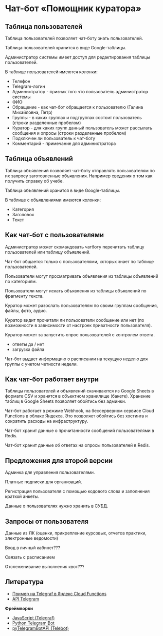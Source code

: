 # Чат-бот «Помощник куратора»

## Таблица пользователей

Таблица пользователей позволяет чат-боту знать пользователей.

Таблица пользователей хранится в виде Google-таблицы.

Администратор системы имеет доступ для редактирования таблицы пользователей.

В таблице пользователей имеются колонки:

* Телефон
* Telegram-логин
* Администратор - признак того что пользователь администратор системы
* ФИО
* Обращение - как чат-бот обращается к пользователю (Галина Михайловна, Петр)
* Группы - в каких группах и подгруппах состоит пользователь (строки 
  разделенные пробелом)
* Куратор - для каких групп данный пользователь может рассылать сообщения и 
  опросы (строки разделенные пробелом)
* Подключен ли пользователь к чат-боту
* Комментарий - примечание для администратора

## Таблица объявлений

Таблица объявлений позволяет чат-боту отправлять пользователям по их запросу заготовленные объявления. Например сведения о том как получить справку об учебе.

Таблица объявлений хранится в виде Google-таблицы.

В таблице с объявлениями имеются колонки:

* Категория
* Заголовок
* Текст

## Как чат-бот с пользователями

Администратор может скомандовать чатботу перечитать таблицу пользователей или таблицу объявлений.

Чат-бот общается только с пользователями, которых знает по таблице пользователей.

Пользователи могут просматривать объявления из таблицы объявлений по категориям.

Пользователи могут искать объявления из таблицы объявлений по фрагменту текста.

Куратор может разослать пользователям по своим группам сообщения, файлы, фото, аудио.

Куратор видит прочитали ли пользователи сообщение или нет (по возможности в зависимости от настроек приватности пользователя).

Куратор может за запустить опрос пользователей с контролем ответа.
- ответы да / нет
- загрузка файла

Чат-бот выдает информацию о расписании на текущую неделю для группы с учетом четности недели.

## Как чат-бот работает внутри

Таблицы пользователей и объявлений скачиваются из Google Sheets в формате CSV и хранятся в объектном хранилище (бакете). Хранение таблиц в Google Sheets позволяет обойтись без админки.

Чат-бот работает в режиме Webhook, на бессерверном сервисе Cloud Functions в облаке Яндекса. Это позволяет обойтись без хостинга и сократить расходы на инфраструктуру.

Чат-бот хранит данные о прочитанности сообщений пользователями в Redis.

Чат-бот хранит данные об ответах на опросы пользователей в Redis.

## Предложения для второй версии

Админка для управления пользователями.

Платные подписки для организаций.

Регистрация пользователя с помощью кодового слова и заполнения краткой анкеты.

Данные о пользователях нужно хранить в СУБД.

## Запросы от пользователя

Данные из ЛК (оценки, прикрепление курсовых, отчетов практики, электронные ведомости)

Вход в личный кабинет???

Связать с расписанием

Отслеженивание выполнения квот???

## Литература

* [Пример на Telegraf в Яндекс Сloud Functions](https://cloud.yandex.ru/docs/functions/tutorials/telegram-bot-serverless)
* [API Telegram](https://core.telegram.org/)

**Фреймворки**

* [JavaScript (Telegraf)](https://telegrafjs.org/)
* [Python Telegram Bot](https://docs.python-telegram-bot.org/en/v20.0a4/)
* [pyTelegramBotAPI (Telebot)](https://pytba.readthedocs.io/en/latest/index.html)
